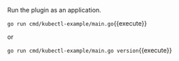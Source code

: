 Run the plugin as an application.


`go run cmd/kubectl-example/main.go`{{execute}}

or

`go run cmd/kubectl-example/main.go version`{{execute}}
